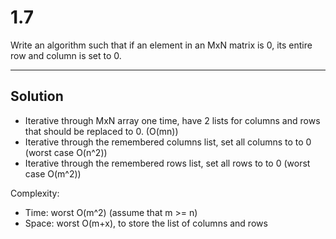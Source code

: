 1.7
===

Write an algorithm such that if an element in an MxN matrix is 0, its entire row
and column is set to 0.

--------------------------------------------------------------------------------


Solution
--------

- Iterative through MxN array one time, have 2 lists for columns and rows that
  should be replaced to 0. (O(mn))
- Iterative through the remembered columns list, set all columns to to 0 (worst
  case O(n^2))
- Iterative through the remembered rows list, set all rows to to 0 (worst
  case O(m^2))

Complexity:
- Time: worst O(m^2) (assume that m >= n)
- Space: worst O(m+x), to store the list of columns and rows
